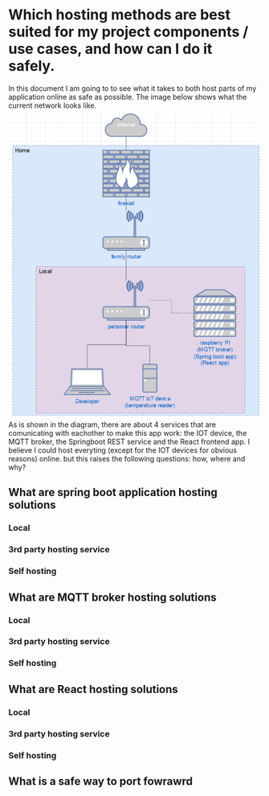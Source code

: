 # Which hosting methods are best suited for my project components / use cases, and how can I do it safely.
In this document I am going to to see what it takes to both host parts of my application online as safe as possible.
The image below shows what the current network looks like.<br/>
![local network diagram](./Media/Demotica_Dashboard-local_network.png)<br/>
As is shown in the diagram, there are about 4 services that are comunicating with eachother to make this app work: the IOT device, the MQTT broker, the Springboot REST service and the React frontend app. I believe I could host everyting (except for the IOT devices for obvious reasons) online. but this raises the following questions: how, where and why?

## What are spring boot application hosting solutions
### Local
### 3rd party hosting service
### Self hosting

## What are MQTT broker hosting solutions
### Local
### 3rd party hosting service
### Self hosting

## What are React hosting solutions
### Local
### 3rd party hosting service
### Self hosting

## What is a safe way to port fowrawrd
